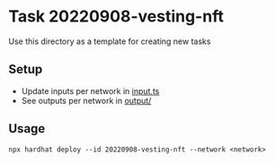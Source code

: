 # Task 20220908-vesting-nft
Use this directory as a template for creating new tasks

## Setup
- Update inputs per network in [input.ts](./input.ts)
- See outputs per network in [output/](./output/)

## Usage
`npx hardhat deploy --id 20220908-vesting-nft --network <network>`